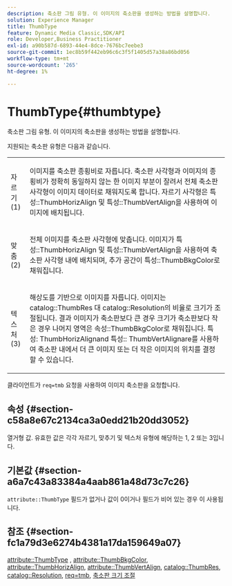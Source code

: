 ```yaml
---
description: 축소판 그림 유형. 이 이미지의 축소판을 생성하는 방법을 설명합니다.
solution: Experience Manager
title: ThumbType
feature: Dynamic Media Classic,SDK/API
role: Developer,Business Practitioner
exl-id: a90b587d-6893-44e4-8dce-7676bc7eebe3
source-git-commit: 1ec8b59f442eb96c6c3f5f1405d57a38a86bd056
workflow-type: tm+mt
source-wordcount: '265'
ht-degree: 1%

---
```


# ThumbType{#thumbtype}

축소판 그림 유형. 이 이미지의 축소판을 생성하는 방법을 설명합니다.

지원되는 축소판 유형은 다음과 같습니다.

<table id="simpletable_874E4190A1DC4FB0AE1B2E3734746527"> 
 <tr class="strow"> 
  <td class="stentry"> <p>자르기(1) </p></td> 
  <td class="stentry"> <p>이미지를 축소판 종횡비로 자릅니다. 축소판 사각형과 이미지의 종횡비가 정확히 동일하지 않는 한 이미지 부분이 잘려서 전체 축소판 사각형이 이미지 데이터로 채워지도록 합니다. 자르기 사각형은 <span class="codeph"> 특성::ThumbHorizAlign</span> 및 <span class="codeph"> 특성::ThumbVertAlign</span>을 사용하여 이미지에 배치됩니다. </p></td> 
 </tr> 
 <tr class="strow"> 
  <td class="stentry"> <p>맞춤(2) </p></td> 
  <td class="stentry"> <p>전체 이미지를 축소판 사각형에 맞춥니다. 이미지가 <span class="codeph"> 특성::ThumbHorizAlign</span> 및 <span class="codeph"> 특성::ThumbVertAlign</span>을 사용하여 축소판 사각형 내에 배치되며, 추가 공간이 <span class="codeph"> 특성::ThumbBkgColor</span>로 채워집니다. </p></td> 
 </tr> 
 <tr class="strow"> 
  <td class="stentry"> <p>텍스처(3) </p></td> 
  <td class="stentry"> <p>해상도를 기반으로 이미지를 자릅니다. 이미지는 <span class="codeph"> catalog::ThumbRes</span> 대 <span class="codeph"> catalog::Resolution</span>의 비율로 크기가 조절됩니다. 결과 이미지가 축소판보다 큰 경우 크기가 축소판보다 작은 경우 나머지 영역은 <span class="codeph"> 속성::ThumbBkgColor</span>로 채워집니다. <span class="codeph"> 특성: </span> ThumbHorizAlignand  <span class="codeph"> 특성::</span> ThumbVertAlignare를 사용하여 축소판 내에서 더 큰 이미지 또는 더 작은 이미지의 위치를 결정할 수 있습니다. </p></td> 
 </tr> 
</table>

클라이언트가 `req=tmb` 요청을 사용하여 이미지 축소판을 요청합니다.

## 속성 {#section-c58a8e67c2134ca3a0edd21b20dd3052}

열거형 값. 유효한 값은 각각 자르기, 맞추기 및 텍스처 유형에 해당하는 1, 2 또는 3입니다.

## 기본값 {#section-a6a7c43a83384a4aab861a48d73c7c26}

`attribute::ThumbType` 필드가 없거나 값이 0이거나 필드가 비어 있는 경우 이 사용됩니다.

## 참조 {#section-fc1a79d3e6274b4381a17da159649a07}

[attribute::ThumbType](../../../../../../is-api/image-catalog/image-serving-api-ref/c-image-catalog-reference/c-attributes-reference/r-thumbtype.md#reference-329e9dbf3e5f49548d1eb61915b538f5) ,  [attribute::ThumbBkgColor](../../../../../../is-api/image-catalog/image-serving-api-ref/c-image-catalog-reference/c-attributes-reference/r-thumbbkgcolor.md#reference-8e38088e79a54446a9106d0b93c9b31e),  [attribute::ThumbHorizAlign](../../../../../../is-api/image-catalog/image-serving-api-ref/c-image-catalog-reference/c-attributes-reference/r-thumbhorizalign.md#reference-0ae8b88669df4769a9053b22aca33691),  [attribute::ThumbVertAlign](../../../../../../is-api/image-catalog/image-serving-api-ref/c-image-catalog-reference/c-attributes-reference/r-thumbvertalign.md#reference-d47c6b34588c4855b04ad134e472f04f),  [catalog::ThumbRes](../../../../../../is-api/image-catalog/image-serving-api-ref/c-image-catalog-reference/c-image-svg-data-reference/c-image-data-reference/r-thumbres-cat.md#reference-eedb9991397347c3bed5bd0a785c4c69),  [catalog::Resolution](../../../../../../is-api/image-catalog/image-serving-api-ref/c-image-catalog-reference/c-image-svg-data-reference/c-image-data-reference/r-resolution-cat.md#reference-de489f5f36b64bd0831749546f8728e1),  [req=tmb](../../../../../../is-api/http-ref/image-serving-api-ref/c-http-protocol-reference/c-command-reference/r-req/r-req.md#reference-907cdb4a97034db7ad94695f25552e76),  [축소판 크기 조절](../../../../../../is-api/http-ref/image-serving-api-ref/c-http-protocol-reference/c-notes-on-server-behavior/r-thumbnail-scaling.md#reference-0f71817f721d4913b34816758d69b07f)
